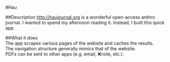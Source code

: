 #Hau

##Description
http://haujournal.org is a wonderful open-access anthro journal. I wanted to spend my afternoon reading it. Instead, I built this quick app.

##What it does  
The app scrapes various pages of the website and caches the results.  
The navigation structure generally mimics that of the website.  
PDFs can be sent to other apps (e.g. email, :x:note, etc.).

